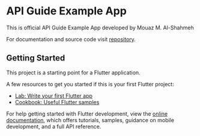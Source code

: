 # API Guide Example App

This is official API Guide Example App developed by Mouaz M. Al-Shahmeh

For documentation and source code visit [repository](https://github.com/Eng-Mouaz-M-AlShahmeh/api_guide).

## Getting Started

This project is a starting point for a Flutter application.

A few resources to get you started if this is your first Flutter project:

- [Lab: Write your first Flutter app](https://docs.flutter.dev/get-started/codelab)
- [Cookbook: Useful Flutter samples](https://docs.flutter.dev/cookbook)

For help getting started with Flutter development, view the
[online documentation](https://docs.flutter.dev/), which offers tutorials,
samples, guidance on mobile development, and a full API reference.

